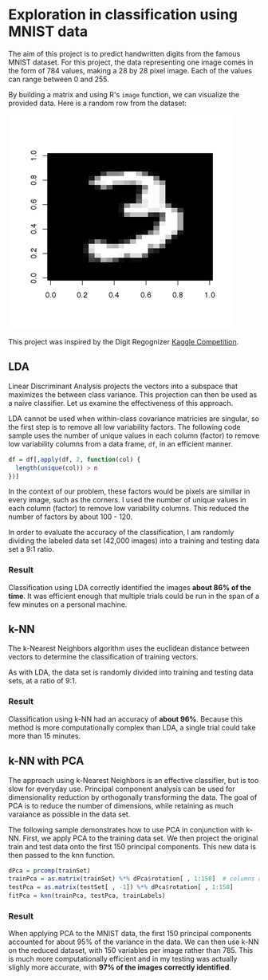 # Exploration in classification using MNIST data

The aim of this project is to predict handwritten digits from the famous MNIST dataset. For this 
project, the data representing one image comes in the form of 784 values, 
making a 28 by 28 pixel image. Each of the values can range between 0 and 255. 

By building a matrix and using R's `image` function, we can visualize the provided data. Here is a random row from the dataset:

![A handwritten three](img/mnist3.png)

This project was inspired by the Digit Regognizer [Kaggle Competition](https://www.kaggle.com/c/digit-recognizer/data).

## LDA

Linear Discriminant Analysis projects the vectors into a subspace that maximizes the between class variance. This projection can then be used as a naive classifier. Let us examine the effectiveness of this approach.

LDA cannot be used when within-class covariance matricies are singular, so the first step is to remove all low variability factors. The following code sample uses the number of unique values in each column (factor) to remove low variability columns from a data frame, `df`, in an efficient manner.  

```R
df = df[,apply(df, 2, function(col) {
  length(unique(col)) > n 
})]
```

In the context of our problem, these factors would be pixels are similiar in every image, such as the corners. I used the number of unique values in each column (factor) to remove low variability columns. This reduced the number of factors by about 100 - 120. 

In order to evaluate the accuracy of the classification, I am randomly dividing the labeled data set (42,000 images) into a training and testing data set a 9:1 ratio.

### Result

Classification using LDA correctly identified the images **about 86% of the time**. It was efficient enough that multiple trials could be run in the span of a few minutes on a personal machine. 

## k-NN

The k-Nearest Neighbors algorithm uses the euclidean distance between vectors to determine the classification of training vectors.

As with LDA, the data set is randomly divided into training and testing data sets, at a ratio of 9:1. 

### Result

Classification using k-NN had an accuracy of **about 96%**. Because this method is more computationally complex than LDA, a single trial could take more than 15 minutes.


## k-NN with PCA

The approach using k-Nearest Neighbors is an effective classifier, but is too slow for everyday use. Principal component analysis can be used for dimensionality reduction by orthogonally transforming the data. The goal of PCA is to reduce the number of dimensions, while retaining as much varaiance as possible in the data set. 

The following sample demonstrates how to use PCA in conjunction with k-NN. First, we apply PCA to the training data set. We then project the original train and test data onto the first 150 principal components. This new data is then passed to the knn function.  

```R
dPca = prcomp(trainSet)
trainPca = as.matrix(trainSet) %*% dPca$rotation[ , 1:150]  # columns are eigenvectors, use first 150 principal components
testPca = as.matrix(testSet[ , -1]) %*% dPca$rotation[ , 1:150]
fitPca = knn(trainPca, testPca, trainLabels)
```

### Result 

When applying PCA to the MNIST data, the first 150 principal components accounted for about 95% of the variance in the data. We can then use k-NN on the reduced dataset, with 150 variables per image rather than 785. This is much more computationally efficient and in my testing was actually slighly more accurate, with **97% of the images correctly identified**.


